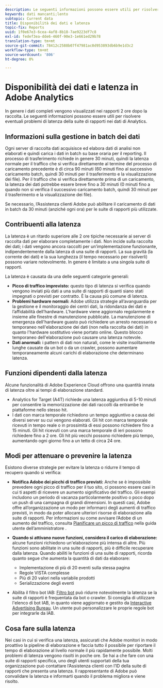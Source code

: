 ```yaml
---
description: Le seguenti informazioni possono essere utili per risolvere eventuali problemi di latenza della suite di rapporti nei dati di Analytics.
keywords: dati mancanti;lento
subtopic: Current data
title: Disponibilità dei dati e latenza
topic-fix: Reports
uuid: 1f0e67e3-6cea-4af8-8b18-7ae9223df7c8
exl-id: fedef3ea-dde6-460f-90e3-1e661ed29b78
translation-type: tm+mt
source-git-commit: 78412c2588b07f47981ac0d953893db6b9e1d3c2
workflow-type: tm+mt
source-wordcount: '806'
ht-degree: 0%

---
```


# Disponibilità dei dati e latenza in Adobe Analytics

In genere i dati completi vengono visualizzati nei rapporti 2 ore dopo la raccolta. Le seguenti informazioni possono essere utili per risolvere eventuali problemi di latenza della suite di rapporti nei dati di Analytics.

## Informazioni sulla gestione in batch dei dati

Ogni server di raccolta dati acquisisce ed elabora dati di analisi non elaborati e quindi carica i dati in batch su base oraria per il reporting. Il processo di trasferimento richiede in genere 30 minuti, quindi la latenza normale per il traffico che si verifica direttamente al termine del processo di caricamento precedente è di circa 90 minuti (60 minuti fino al successivo caricamento batch, quindi 30 minuti per il trasferimento e la visualizzazione dei file). Per il traffico che si verifica direttamente prima di un caricamento, la latenza dei dati potrebbe essere breve fino a 30 minuti (0 minuti fino a quando non si verifica il successivo caricamento batch, quindi 30 minuti per il trasferimento e la visualizzazione dei file).

Se necessario, l’Assistenza clienti Adobe può abilitare il caricamento di dati in batch da 30 minuti (anziché ogni ora) per le suite di rapporti più utilizzate.

## Contribuenti alla latenza

La latenza è un ritardo superiore alle 2 ore tipiche necessarie ai server di raccolta dati per elaborare completamente i dati. Non incide sulla raccolta dei dati; i dati vengono ancora raccolti per un’implementazione funzionante, indipendentemente dalla latenza di una suite di rapporti. La sua gravità (la corrente dei dati) e la sua lunghezza (il tempo necessario per risolverli) possono variare notevolmente. In genere è limitato a una singola suite di rapporti.

La latenza è causata da una delle seguenti categorie generali:

* **Picco di traffico imprevisto:** questo tipo di latenza si verifica quando vengono inviati più dati a una suite di rapporti di quanti siano stati impegnati o previsti per contratto. È la causa più comune di latenza.
* **Problemi hardware normali:** Adobe utilizza strategie all’avanguardia per la gestione e il monitoraggio dei centri dati, la ridondanza dei dati e l’affidabilità dell’hardware. L&#39;hardware viene aggiornato regolarmente e insieme alle finestre di manutenzione pubblicate. La manutenzione di emergenza dell&#39;hardware guasto può richiedere un arresto necessario e temporaneo nell&#39;elaborazione dei dati (non nella raccolta dei dati) in quanto l&#39;hardware sostitutivo viene portato online. Questo blocco temporaneo dell&#39;elaborazione può causare una latenza notevole.
* **Dati anormali:** i pattern di dati non naturali, come le visite insolitamente lunghe causate da un bot o da un crawler, possono aumentare temporaneamente alcuni carichi di elaborazione che determinano latenza.

## Funzioni dipendenti dalla latenza

Alcune funzionalità di Adobe Experience Cloud offrono una quantità innata di latenza oltre ai tempi di elaborazione standard.

* Analytics for Target (A4T) richiede una latenza aggiuntiva di 5-10 minuti per consentire la memorizzazione dei dati raccolti da entrambe le piattaforme nello stesso hit.
* I dati con marca temporale richiedono un tempo aggiuntivo a causa dei diversi server su cui vengono elaborati. Gli hit con marca temporale ricevuti in tempo reale o in prossimità di essi possono richiedere fino a 15 minuti. Gli hit ricevuti con una marca temporale di ieri possono richiedere fino a 2 ore. Gli hit più vecchi possono richiedere più tempo, aumentando ogni giorno fino a un tetto di circa 24 ore.

## Modi per attenuare o prevenire la latenza

Esistono diverse strategie per evitare la latenza o ridurre il tempo di recupero quando si verifica:

* **Notifica Adobe dei picchi di traffico previsti:** Anche se è impossibile prevedere ogni picco di traffico per il tuo sito, ci possono essere casi in cui ti aspetti di ricevere un aumento significativo del traffico. Gli esempi includono un periodo di vacanza particolarmente positivo o poco dopo un push di una campagna di grandi dimensioni. In questi casi, Adobe offre all’organizzazione un modo per informarci degli aumenti di traffico previsti, in modo da poter allocare ulteriori risorse di elaborazione alla suite di rapporti. Per informazioni su come avvisare l’Adobe di un aumento del traffico, consulta [Pianificare un picco di traffico](/help/admin/c-traffic-management/t-traffic-schedule-spike.md) nella guida utente dell’amministratore .
* **Quando si attivano nuove funzioni, considera il carico di elaborazione:**  alcune funzioni richiedono un&#39;elaborazione più intensa di altre. Più funzioni sono abilitate in una suite di rapporti, più è difficile recuperare dalla latenza. Quando abiliti le funzioni di una suite di rapporti, ricorda quanto segue che aumenta la quantità di dati da elaborare:

   * Implementazione di più di 20 eventi sulla stessa pagina
   * Regole VISTA complesse
   * Più di 20 valori nella variabile prodotti
   * Serializzazione degli eventi

* Abilita il filtro bot IAB: [Filtro bot](/help/admin/admin/bot-removal/bot-removal.md) può ridurre notevolmente la latenza se la suite di rapporti è frequentata da bot o crawler. Si consiglia di utilizzare l&#39;elenco di bot IAB, in quanto viene aggiornato e gestito da [Interactive Advertising Bureau](https://www.iab.net/about_the_iab). Un utente può personalizzare le proprie regole bot per integrarle da IAB.

## Cosa fare sulla latenza

Nei casi in cui si verifica una latenza, assicurati che Adobe monitori in modo proattivo la pipeline di elaborazione e faccia tutto il possibile per riportare il tempo di elaborazione al livello normale il più rapidamente possibile. Molti problemi di latenza vengono risolti in poche ore. Se hai a che fare con una suite di rapporti specifica, uno degli utenti supportati della tua organizzazione può contattare l’Assistenza clienti con l’ID della suite di rapporti che presenta una latenza. Il rappresentante di Adobe può convalidare la latenza e informarti quando il problema migliora e viene risolto.

